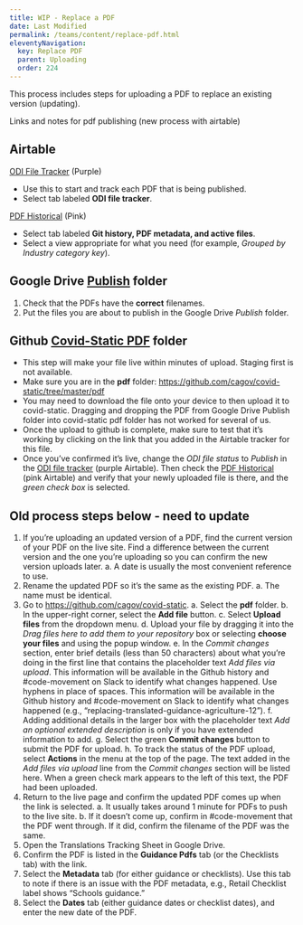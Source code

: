 ```yaml
---
title: WIP - Replace a PDF
date: Last Modified 
permalink: /teams/content/replace-pdf.html
eleventyNavigation:
  key: Replace PDF
  parent: Uploading
  order: 224
---
```


This process includes steps for uploading a PDF to replace an existing version (updating).

Links and notes for pdf publishing (new process with airtable)

## Airtable

[ODI File Tracker](https://airtable.com/tblIhJbHhqtWDqJoR/viwUwJHYOsYN4pIyl?blocks=hide) (Purple)
* Use this to start and track each PDF that is being published. 
* Select tab labeled **ODI file tracker**.

[PDF Historical](https://airtable.com/tblIhJbHhqtWDqJoR/viwUwJHYOsYN4pIyl?blocks=hide) (Pink)
* Select tab labeled **Git history, PDF metadata, and active files**.
* Select a view appropriate for what you need (for example, _Grouped by Industry category key_).

## Google Drive [Publish](https://drive.google.com/drive/u/2/folders/1f8ZjcJcXxFt-he7NT6g3S7uJ69CfpwAz) folder
1. Check that the PDFs have the **correct** filenames. 
2. Put the files you are about to publish in the Google Drive _Publish_ folder. 

## Github [Covid-Static PDF](https://github.com/cagov/covid-static/tree/master/pdf) folder
* This step will make your file live within minutes of upload. Staging first is not available. 
* Make sure you are in the **pdf** folder: https://github.com/cagov/covid-static/tree/master/pdf
* You may need to download the file onto your device to then upload it to covid-static. Dragging and dropping the PDF from Google Drive Publish folder into covid-static pdf folder has not worked for several of us.
* Once the upload to github is complete, make sure to test that it’s working by clicking on the link that you added in the Airtable tracker for this file. 
* Once you’ve confirmed it’s live, change the _ODI file status_ to _Publish_ in the [ODI file tracker](https://airtable.com/tblIhJbHhqtWDqJoR/viwUwJHYOsYN4pIyl?blocks=hide) (purple Airtable). Then check the [PDF Historical](https://airtable.com/tblIhJbHhqtWDqJoR/viwUwJHYOsYN4pIyl?blocks=hide) (pink Airtable) and verify that your newly uploaded file is there, and the _green check box_ is selected.

## Old process steps below - need to update
1. If you’re uploading an updated version of a PDF, find the current version of your PDF on the live site. Find a difference between the current version and the one you’re uploading so you can confirm the new version uploads later.
  a. A date is usually the most convenient reference to use.
2. Rename the updated PDF so it’s the same as the existing PDF.
  a. The name must be identical.
3. Go to https://github.com/cagov/covid-static.
  a. Select the **pdf** folder.
  b. In the upper-right corner, select the **Add file** button.
  c. Select **Upload files** from the dropdown menu.
  d. Upload your file by dragging it into the _Drag files here to add them to your repository_ box or selecting **choose your files** and using the popup window. 
  e. In the _Commit changes_ section, enter brief details (less than 50 characters) about what you’re doing in the first line that contains the placeholder text _Add files via upload_. This information will be available in the Github history and #code-movement on Slack to identify what changes happened. Use hyphens in place of spaces. This information will be available in the Github history and #code-movement on Slack to identify what changes happened (e.g., “replacing-translated-guidance-agriculture-12”). 
  f. Adding additional details in the larger box with the placeholder text _Add an optional extended description_ is only if you have extended information to add.
  g. Select the green **Commit changes** button to submit the PDF for upload.
  h. To track the status of the PDF upload, select **Actions** in the menu at the top of the page. The text added in the _Add files via upload_ line from the _Commit changes_ section will be listed here. When a green check mark appears to the left of this text, the PDF had been uploaded.
4. Return to the live page and confirm the updated PDF comes up when the link is selected.
  a. It usually takes around 1 minute for PDFs to push to the live site.
  b. If it doesn’t come up, confirm in #code-movement that the PDF went through. If it did, confirm the filename of the PDF was the same.
5. Open the Translations Tracking Sheet in Google Drive.
6. Confirm the PDF is listed in the **Guidance Pdfs** tab (or the Checklists tab) with the link. 
7. Select the **Metadata** tab (for either guidance or checklists). Use this tab to note if there is an issue with the PDF metadata, e.g., Retail Checklist label shows “Schools guidance.”
8. Select the **Dates** tab (either guidance dates or checklist dates), and enter the new date of the PDF. 
